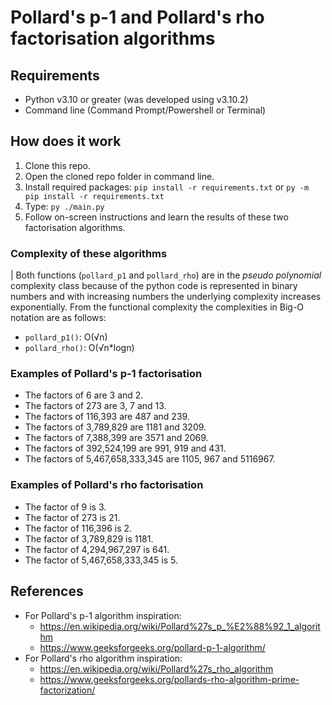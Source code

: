 # Pollard's p-1 and Pollard's rho factorisation algorithms

## Requirements
* Python v3.10 or greater (was developed using v3.10.2)
* Command line (Command Prompt/Powershell or Terminal)

## How does it work
1. Clone this repo.
2. Open the cloned repo folder in command line.
3. Install required packages: `pip install -r requirements.txt` or `py -m pip install -r requirements.txt`
3. Type: `py ./main.py`
4. Follow on-screen instructions and learn the results of these two factorisation algorithms.

### Complexity of these algorithms
| Both functions (`pollard_p1` and `pollard_rho`) are in the *pseudo polynomial* complexity class because of the python code is represented in binary numbers and with increasing numbers the underlying complexity increases exponentially.
From the functional complexity the complexities in Big-O notation are as follows:
* `pollard_p1()`: O(√n)
* `pollard_rho()`: O(√n*logn)



### Examples of Pollard's p-1 factorisation
* The factors of 6 are 3 and 2.
* The factors of 273 are 3, 7 and 13.
* The factors of 116,393 are 487 and 239.
* The factors of 3,789,829 are 1181 and 3209.
* The factors of 7,388,399 are 3571 and 2069.
* The factors of 392,524,199 are 991, 919 and 431.
* The factors of 5,467,658,333,345 are 1105, 967 and 5116967.

### Examples of Pollard's rho factorisation
* The factor of 9 is 3.
* The factor of 273 is 21.
* The factor of 116,396 is 2.
* The factor of 3,789,829 is 1181.
* The factor of 4,294,967,297 is 641.
* The factor of 5,467,658,333,345 is 5.

## References
* For Pollard's p-1 algorithm inspiration:
    * https://en.wikipedia.org/wiki/Pollard%27s_p_%E2%88%92_1_algorithm
    * https://www.geeksforgeeks.org/pollard-p-1-algorithm/
* For Pollard's rho algorithm inspiration:
    * https://en.wikipedia.org/wiki/Pollard%27s_rho_algorithm
    * https://www.geeksforgeeks.org/pollards-rho-algorithm-prime-factorization/
